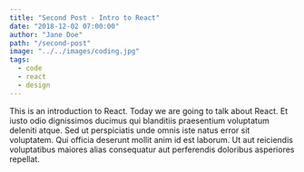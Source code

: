 ```yaml
---
title: "Second Post - Intro to React"
date: "2018-12-02 07:00:00"
author: "Jane Doe"
path: "/second-post"
image: "../../images/coding.jpg"
tags:
  - code
  - react
  - design
---
```


This is an introduction to React. Today we are going to talk about React.
Et iusto odio dignissimos ducimus qui blanditiis praesentium voluptatum deleniti atque. Sed ut perspiciatis unde omnis iste natus error sit voluptatem. Qui officia deserunt mollit anim id est laborum. Ut aut reiciendis voluptatibus maiores alias consequatur aut perferendis doloribus asperiores repellat.